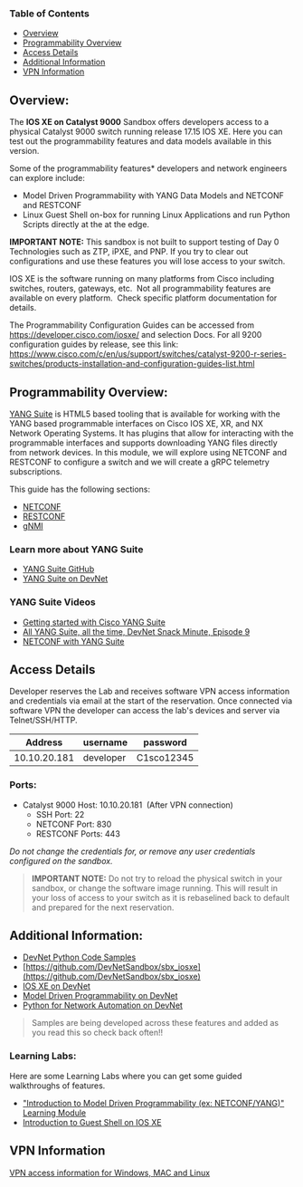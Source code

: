 ### Table of Contents
- [Overview](#overview)
- [Programmability Overview](#programmability-overview)
- [Access Details](#access-details)
- [Additional Information](#additional-information)
- [VPN Information](#vpn-information)



## Overview:

The **IOS XE on Catalyst 9000** Sandbox offers developers access to a physical Catalyst 9000 switch running release 17.15 IOS XE.  Here you can test out the programmability features and data models available in this version. 


Some of the programmability features* developers and network engineers can explore include:  

*   Model Driven Programmability with YANG Data Models and NETCONF and RESTCONF
*   Linux Guest Shell on-box for running Linux Applications and run Python Scripts directly at the at the edge.

**IMPORTANT NOTE:** This sandbox is not built to support testing of Day 0 Technologies such as ZTP, iPXE, and PNP.  If you try to clear out configurations and use these features you will lose access to your switch.  

IOS XE is the software running on many platforms from Cisco including switches, routers, gateways, etc.  Not all programmability features are available on every platform.  Check specific platform documentation for details.

The Programmability Configuration Guides can be accessed from https://developer.cisco.com/iosxe/ and selection Docs. For all 9200 configuration guides by release, see this link: https://www.cisco.com/c/en/us/support/switches/catalyst-9200-r-series-switches/products-installation-and-configuration-guides-list.html



## Programmability Overview:
[YANG Suite](https://github.com/CiscoDevNet/yangsuite) is HTML5 based tooling that is available for working with the YANG based programmable interfaces on Cisco IOS XE, XR, and NX Network Operating Systems. It has plugins that allow for interacting with the programmable interfaces and supports downloading YANG files directly from network devices. In this module, we will explore using NETCONF and RESTCONF to configure a switch and we will create a gRPC telemetry subscriptions.

This guide has the following sections:
- [NETCONF](https://github.com/CiscoDevNet/yangsuite/blob/main/examples/NETCONF.md)
- [RESTCONF](https://github.com/CiscoDevNet/yangsuite/blob/main/examples/RESTCONF.md)
- [gNMI](https://github.com/CiscoDevNet/yangsuite/blob/main/examples/gNMI.md)

### Learn more about YANG Suite
- [YANG Suite GitHub](https://github.com/CiscoDevNet/yangsuite)
- [YANG Suite on DevNet](https://developer.cisco.com/yangsuite/)

### YANG Suite Videos
- [Getting started with Cisco YANG Suite](https://youtu.be/smrhjL5Ayz0)
- [All YANG Suite, all the time, DevNet Snack Minute, Episode 9](https://www.youtube.com/watch?v=3zmNDfn8b38)
- [NETCONF with YANG Suite](https://www.youtube.com/watch?v=dTun33611JA)


## Access Details
Developer reserves the Lab and receives software VPN access information and credentials via email at the start of the reservation. Once connected via software VPN the developer can access the lab's devices and server via Telnet/SSH/HTTP.

| Address | username | password  |
| --- | --- | ---  |
| 10.10.20.181 | developer | C1sco12345 |

### Ports:

* Catalyst 9000 Host: 10.10.20.181  (After VPN connection)  
	* SSH Port: 22  
	* NETCONF Port: 830  
	* RESTCONF Ports: 443  

*Do not change the credentials for, or remove any user credentials configured on the sandbox.*

> **IMPORTANT NOTE:** Do not try to reload the physical switch in your sandbox, or change the software image running.  This will result in your loss of access to your switch as it is rebaselined back to default and prepared for the next reservation.

## Additional Information:

* [DevNet Python Code Samples](https://github.com/CiscoDevNet/python_code_samples_network)  
* [https://github.com/DevNetSandbox/sbx_iosxe](https://github.com/DevNetSandbox/sbx_iosxe)  
*   [IOS XE on DevNet](https://developer.cisco.com/site/ios-xe/)
*   [Model Driven Programmability on DevNet](https://developer.cisco.com/site/standard-network-devices/)
*   [Python for Network Automation on DevNet](https://developer.cisco.com/site/python/)

> Samples are being developed across these features and added as you read this so check back often!!  


### Learning Labs:
Here are some Learning Labs where you can get some guided walkthroughs of features.  

* ["Introduction to Model Driven Programmability (ex: NETCONF/YANG)" Learning Module](https://learninglabs.cisco.com/modules/intro-device-level-interfaces)
* [Introduction to Guest Shell on IOS XE](https://learninglabs.cisco.com/modules/net_app_hosting)


## VPN Information

[VPN access information for Windows, MAC and Linux](https://developer.cisco.com/docs/sandbox/#!getting-started/sandbox-vpn-info)